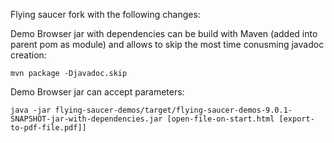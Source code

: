 Flying saucer fork with the following changes:

Demo Browser jar with dependencies can be build with Maven (added into parent pom as module) and allows to skip the most time conusming javadoc creation:

	mvn package -Djavadoc.skip

Demo Browser jar can accept parameters:

	java -jar flying-saucer-demos/target/flying-saucer-demos-9.0.1-SNAPSHOT-jar-with-dependencies.jar [open-file-on-start.html [export-to-pdf-file.pdf]]

